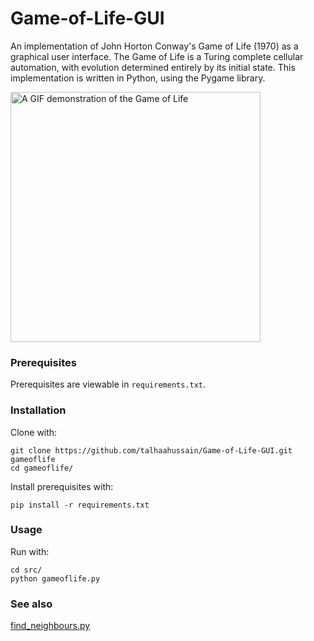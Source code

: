 # Game-of-Life-GUI
An implementation of John Horton Conway's Game of Life (1970) as a graphical user interface. The Game of Life is a Turing complete cellular automation, with evolution determined entirely by its initial state. This implementation is written in Python, using the Pygame library.

<img src="https://github.com/talhaahussain/Game-of-Life-GUI/blob/main/game.gif" alt="A GIF demonstration of the Game of Life" width=400 height=400>


### Prerequisites

Prerequisites are viewable in `requirements.txt`.

### Installation

Clone with:

```shell
git clone https://github.com/talhaahussain/Game-of-Life-GUI.git gameoflife
cd gameoflife/
```

Install prerequisites with:

```shell
pip install -r requirements.txt
```

### Usage

Run with:

```shell
cd src/
python gameoflife.py
```

### See also

[find_neighbours.py](https://gist.github.com/talhaahussain/133fe1a05242858376341d9401f008bb)
